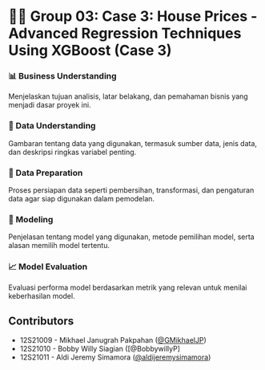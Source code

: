 # 👨‍💼 Group 03: Case 3: House Prices - Advanced Regression Techniques Using XGBoost (Case 3)

### 📊 Business Understanding

Menjelaskan tujuan analisis, latar belakang, dan pemahaman bisnis yang menjadi dasar proyek ini.

### 📂 Data Understanding

Gambaran tentang data yang digunakan, termasuk sumber data, jenis data, dan deskripsi ringkas variabel penting.

### 🔄 Data Preparation

Proses persiapan data seperti pembersihan, transformasi, dan pengaturan data agar siap digunakan dalam pemodelan.

### 🤖 Modeling

Penjelasan tentang model yang digunakan, metode pemilihan model, serta alasan memilih model tertentu.

### 📈 Model Evaluation

Evaluasi performa model berdasarkan metrik yang relevan untuk menilai keberhasilan model.

## Contributors

- 12S21009 - Mikhael Janugrah Pakpahan ([@GMikhaelJP](https://github.com/GMikhaelJP))
- 12S21010 - Bobby Willy Siagian ([@BobbywillyP]
- 12S21011 - Aldi Jeremy Simamora ([@aldijeremysimamora](https://github.com/aldijeremysimamora))
